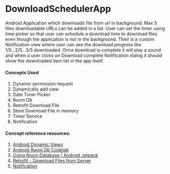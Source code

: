 # DownloadSchedulerApp
Android Application which downloads file from url in background.
Max 5 files downloadable URLs can be added in a list. User can set the timer using time picker so that user can schedule a download time to download files even though the application is not in the background. 
Their is a custom Notification view where user can see the download progress like  1/5...2/5...3/5 downloaded. Once download is complete it will play a sound and when a user clicks on Download complete Notification dialog it should show the downloaded item list in the app itself.

#### Concepts Used
1. Dynamic permission request
2. Dynamically add view
3. Date Timer Picker
4. Room Db
5. Retrofit Download File
6. Store Download File in memory
7. Timer Service
8. Notification

#### Concept reference resources:
1. [Android Dynamic Views](https://www.youtube.com/watch?v=EJrmgJT2NnI)
2. [Android Room Db Codelab](https://codelabs.developers.google.com/codelabs/android-room-with-a-view)
3. [Using Room Database | Android Jetpack](https://medium.com/mindorks/using-room-database-android-jetpack-675a89a0e942)
4. [Retrofit - Download Files from Server](https://futurestud.io/tutorials/retrofit-2-how-to-download-files-from-server)
5. [Notification](https://developer.android.com/guide/topics/ui/notifiers/notifications)
